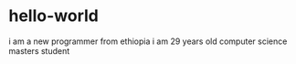# hello-world
i am a new programmer from ethiopia
i am 29 years old computer science masters student 
